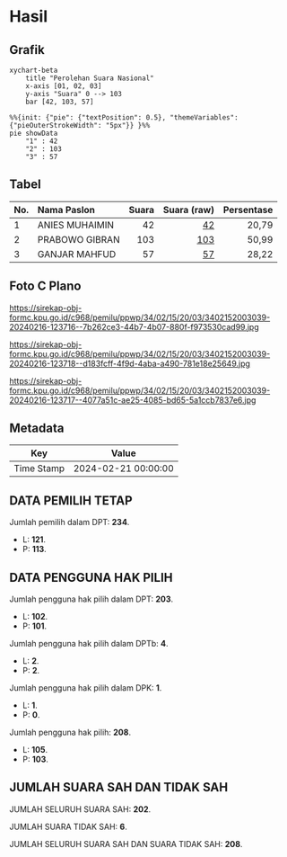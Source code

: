 # Hasil

## Grafik

```mermaid
xychart-beta
    title "Perolehan Suara Nasional"
    x-axis [01, 02, 03]
    y-axis "Suara" 0 --> 103
    bar [42, 103, 57]
```

```mermaid
%%{init: {"pie": {"textPosition": 0.5}, "themeVariables": {"pieOuterStrokeWidth": "5px"}} }%%
pie showData
    "1" : 42
    "2" : 103
    "3" : 57
```

## Tabel

| No. | Nama Paslon    | Suara | Suara (raw) | Persentase |
|:--- |:-------------- | -----:| -----------:| ----------:|
| 1   | ANIES MUHAIMIN | 42    | [42][p-1]   | 20,79      |
| 2   | PRABOWO GIBRAN | 103   | [103][p-2]  | 50,99      |
| 3   | GANJAR MAHFUD  | 57    | [57][p-3]   | 28,22      |


[p-1]: https://github.com/gigit-pemilu/pemilu-2024/blob/main/pilpres/hitung-suara/sub/34-di-yogyakarta/sub/02-bantul/sub/15-sewon/sub/2003-bangunharjo/sub/039-tps/sub/paslon-1.txt
[p-2]: https://github.com/gigit-pemilu/pemilu-2024/blob/main/pilpres/hitung-suara/sub/34-di-yogyakarta/sub/02-bantul/sub/15-sewon/sub/2003-bangunharjo/sub/039-tps/sub/paslon-2.txt
[p-3]: https://github.com/gigit-pemilu/pemilu-2024/blob/main/pilpres/hitung-suara/sub/34-di-yogyakarta/sub/02-bantul/sub/15-sewon/sub/2003-bangunharjo/sub/039-tps/sub/paslon-3.txt

## Foto C Plano

https://sirekap-obj-formc.kpu.go.id/c968/pemilu/ppwp/34/02/15/20/03/3402152003039-20240216-123716--7b262ce3-44b7-4b07-880f-f973530cad99.jpg

https://sirekap-obj-formc.kpu.go.id/c968/pemilu/ppwp/34/02/15/20/03/3402152003039-20240216-123718--d183fcff-4f9d-4aba-a490-781e18e25649.jpg

https://sirekap-obj-formc.kpu.go.id/c968/pemilu/ppwp/34/02/15/20/03/3402152003039-20240216-123717--4077a51c-ae25-4085-bd65-5a1ccb7837e6.jpg


## Metadata

| Key        | Value               |
| ---------- | ------------------- |
| Time Stamp | 2024-02-21 00:00:00 |


## DATA PEMILIH TETAP

Jumlah pemilih dalam DPT: **234**.
 * L: **121**.
 * P: **113**.

## DATA PENGGUNA HAK PILIH

Jumlah pengguna hak pilih dalam DPT: **203**.
 * L: **102**.
 * P: **101**.

Jumlah pengguna hak pilih dalam DPTb: **4**.
 * L: **2**.
 * P: **2**.

Jumlah pengguna hak pilih dalam DPK: **1**.
 * L: **1**.
 * P: **0**.

Jumlah pengguna hak pilih: **208**.
 * L: **105**.
 * P: **103**.

## JUMLAH SUARA SAH DAN TIDAK SAH

JUMLAH SELURUH SUARA SAH: **202**.

JUMLAH SUARA TIDAK SAH: **6**.

JUMLAH SELURUH SUARA SAH DAN SUARA TIDAK SAH: **208**.



